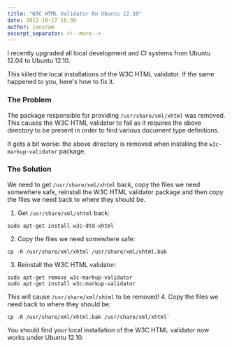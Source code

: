 ```yaml
---
title: "W3C HTML Validator On Ubuntu 12.10"
date: 2012-10-17 16:30
author: joncram
excerpt_separator: <!--more-->
---
```

I recently upgraded all local development and CI systems from Ubuntu 12.04
to Ubuntu 12.10.    

This killed the local installations of the W3C HTML validator. If the
same happened to you, here's how to fix it.    

<!--more-->

### The Problem
    
The package responsible for providing `/usr/share/xml/xhtml`
was removed. This causes the W3C HTML validator to fail as it requires
the above directory to be present in order to find various document type
definitions.

It gets a bit worse: the above directory is removed when installing the `w3c-markup-validator` package.
    
### The Solution
    
We need to get `/usr/share/xml/xhtml`
back, copy the files we need somewhere safe, reinstall the W3C HTML validator
package and then copy the files we need back to where they should be.

1. Get `/usr/share/xml/xhtml` back:
```
sudo apt-get install w3c-dtd-xhtml
```
2. Copy the files we need somewhere safe:
```
cp -R /usr/share/xml/xhtml /usr/share/xml/xhtml.bak
```
3. Reinstall the W3C HTML validator:
```
sudo apt-get remove w3c-markup-validator
sudo apt-get install w3c-markup-validator
```
This will cause `/usr/share/xml/xhtml` to be removed!
4. Copy the files we need back to where they should be:
```
cp -R /usr/share/xml/xhtml.bak /usr/share/xml/xhtml`
```
    
You should find your local installation of the W3C HTML validator now works
under Ubuntu 12.10.
